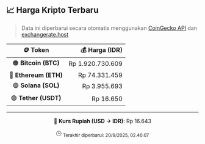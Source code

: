 

<!-- HARGA_KRIPTO -->
## 📈 Harga Kripto Terbaru

> Data ini diperbarui secara otomatis menggunakan [CoinGecko API](https://www.coingecko.com/) dan [exchangerate.host](https://exchangerate.host/)

<div align="center">

| 🪙 Token | 💰 Harga (IDR) |
|:------:|---------------:|
| 🟠 **Bitcoin (BTC)**   | Rp 1.920.730.609 |
| 🔵 **Ethereum (ETH)**  | Rp 74.331.459 |
| 🟣 **Solana (SOL)**    | Rp 3.955.693 |
| 🟢 **Tether (USDT)**   | Rp 16.650 |

---

💱 **Kurs Rupiah (USD → IDR)**: Rp 16.643

🕒 <sub>Terakhir diperbarui: 20/9/2025, 02.40.07</sub>

</div>
<!-- /HARGA_KRIPTO -->